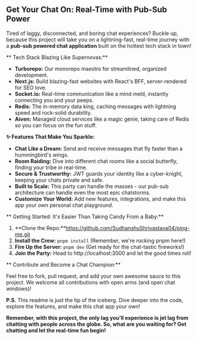 ##  Get Your Chat On: Real-Time with Pub-Sub Power 

Tired of laggy, disconnected, and boring chat experiences? Buckle up, because this project will take you on a lightning-fast, real-time journey with a **pub-sub powered chat application** built on the hottest tech stack in town!

** Tech Stack Blazing Like Supernovas:**

* **Turborepo:** Our monorepo maestro for streamlined, organized development.
* **Next.js:** Build blazing-fast websites with React's BFF, server-rendered for SEO love.
* **Socket.io:** Real-time communication like a mind meld, instantly connecting you and your peeps.
* **Redis:** The in-memory data king, caching messages with lightning speed and rock-solid durability.
* **Aiven:** Managed cloud services like a magic genie, taking care of Redis so you can focus on the fun stuff.

**✨ Features That Make You Sparkle:**

* **Chat Like a Dream:** Send and receive messages that fly faster than a hummingbird's wings.
* **Room Raiding:** Dive into different chat rooms like a social butterfly, finding your tribe in real-time.
* **Secure & Trustworthy:** JWT guards your identity like a cyber-knight, keeping your chats private and safe.
* **Built to Scale:** This party can handle the masses - our pub-sub architecture can handle even the most epic chatstorms.
* **Customize Your World:** Add new features, integrations, and make this app your own personal chat playground.

** Getting Started: It's Easier Than Taking Candy From a Baby:**

1. **Clone the Repo:**https://github.com/SudhanshuShrivastava04/ping-me.git
2. **Install the Crew:** `pnpm install` (Remember, we're rocking pnpm here!)
3. **Fire Up the Server:** `pnpm dev` (Get ready for the chat-tastic fireworks!)
4. **Join the Party:** Head to http://localhost:3000 and let the good times roll!

** Contribute and Become a Chat Champion:**

Feel free to fork, pull request, and add your own awesome sauce to this project. We welcome all contributions with open arms (and open chat windows)!

**P.S.** This readme is just the tip of the iceberg. Dive deeper into the code, explore the features, and make this chat app your own!

**Remember, with this project, the only lag you'll experience is jet lag from chatting with people across the globe. So, what are you waiting for? Get chatting and let the real-time fun begin!**
